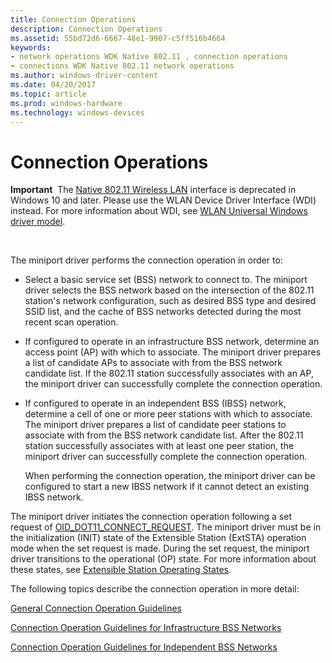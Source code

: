 ```yaml
---
title: Connection Operations
description: Connection Operations
ms.assetid: 55bd72d6-6667-48e1-9907-c5ff516b4664
keywords:
- network operations WDK Native 802.11 , connection operations
- connections WDK Native 802.11 network operations
ms.author: windows-driver-content
ms.date: 04/20/2017
ms.topic: article
ms.prod: windows-hardware
ms.technology: windows-devices
---
```


# Connection Operations


**Important**  The [Native 802.11 Wireless LAN](native-802-11-wireless-lan4.md) interface is deprecated in Windows 10 and later. Please use the WLAN Device Driver Interface (WDI) instead. For more information about WDI, see [WLAN Universal Windows driver model](wifi-universal-driver-model.md).

 

The miniport driver performs the connection operation in order to:

-   Select a basic service set (BSS) network to connect to. The miniport driver selects the BSS network based on the intersection of the 802.11 station's network configuration, such as desired BSS type and desired SSID list, and the cache of BSS networks detected during the most recent scan operation.

-   If configured to operate in an infrastructure BSS network, determine an access point (AP) with which to associate. The miniport driver prepares a list of candidate APs to associate with from the BSS network candidate list. If the 802.11 station successfully associates with an AP, the miniport driver can successfully complete the connection operation.

-   If configured to operate in an independent BSS (IBSS) network, determine a cell of one or more peer stations with which to associate. The miniport driver prepares a list of candidate peer stations to associate with from the BSS network candidate list. After the 802.11 station successfully associates with at least one peer station, the miniport driver can successfully complete the connection operation.

    When performing the connection operation, the miniport driver can be configured to start a new IBSS network if it cannot detect an existing IBSS network.

The miniport driver initiates the connection operation following a set request of [OID\_DOT11\_CONNECT\_REQUEST](https://msdn.microsoft.com/library/windows/hardware/ff569122). The miniport driver must be in the initialization (INIT) state of the Extensible Station (ExtSTA) operation mode when the set request is made. During the set request, the miniport driver transitions to the operational (OP) state. For more information about these states, see [Extensible Station Operating States](extensible-station-operating-states.md).

The following topics describe the connection operation in more detail:

[General Connection Operation Guidelines](general-connection-operation-guidelines.md)

[Connection Operation Guidelines for Infrastructure BSS Networks](connection-operation-guidelines-for-infrastructure-bss-networks.md)

[Connection Operation Guidelines for Independent BSS Networks](connection-operation-guidelines-for-independent-bss-networks.md)

 

 





